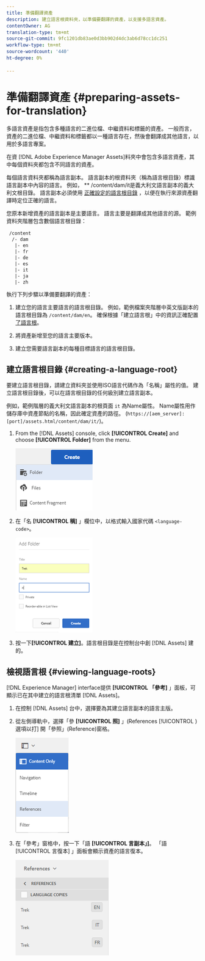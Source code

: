 ```yaml
---
title: 準備翻譯資產
description: 建立語言根資料夾，以準備要翻譯的資產，以支援多語言資產。
contentOwner: AG
translation-type: tm+mt
source-git-commit: 9fc1201db83ae0d3bb902d4dc3ab6d78cc1dc251
workflow-type: tm+mt
source-wordcount: '440'
ht-degree: 0%

---
```



# 準備翻譯資產 {#preparing-assets-for-translation}

多語言資產是指包含多種語言的二進位檔、中繼資料和標籤的資產。 一般而言，資產的二進位檔、中繼資料和標籤都以一種語言存在，然後會翻譯成其他語言，以用於多語言專案。

在資 [!DNL Adobe Experience Manager Assets]料夾中會包含多語言資產，其中每個資料夾都包含不同語言的資產。

每個語言資料夾都稱為語言副本。 語言副本的根資料夾（稱為語言根目錄）標識語言副本中內容的語言。 例如， ** /content/dam/it是義大利文語言副本的義大利文根目錄。 語言副本必須使用 [正確設定的語言根目錄](preparing-assets-for-translation.md#creating-a-language-root) ，以便在執行來源資產翻譯時定位正確的語言。

您原本新增資產的語言副本是主要語言。 語言主要是翻譯成其他語言的源。 範例資料夾階層包含數個語言根目錄：

```
 /content
  /- dam
   |- en
   |- fr
   |- de
   |- es
   |- it
   |- ja
   |- zh
```

執行下列步驟以準備要翻譯的資產：

1. 建立您的語言主要語言的語言根目錄。 例如，範例檔案夾階層中英文版副本的語言根目錄為 `/content/dam/en`。 確保根據「建立語言根」中的資訊正確配置 [了語言根](preparing-assets-for-translation.md#creating-a-language-root)。

1. 將資產新增至您的語言主要版本。
1. 建立您需要語言副本的每種目標語言的語言根目錄。

## 建立語言根目錄 {#creating-a-language-root}

要建立語言根目錄，請建立資料夾並使用ISO語言代碼作為「名稱」屬性的值。 建立語言根目錄後，可以在語言根目錄的任何級別建立語言副本。

例如，範例階層的義大利文語言副本的根頁面 `it` 為Name屬性。 Name屬性用作儲存庫中資產節點的名稱，因此確定資產的路徑。 (`https://[aem_server]:[port]/assets.html/content/dam/it/`)。

1. From the [!DNL Assets] console, click **[!UICONTROL Create]** and choose **[!UICONTROL Folder]** from the menu.

   ![建立資料夾](assets/Create-folder.png)

1. 在「名 **[!UICONTROL 稱]** 」欄位中，以格式輸入國家代碼 `<language-code>`。

   ![在資料夾中新增語言代碼](assets/Add-language-code-in-folder.png)

1. 按一下&#x200B;**[!UICONTROL 建立]**。語言根目錄是在控制台中創 [!DNL Assets] 建的。

## 檢視語言根 {#viewing-language-roots}

[!DNL Experience Manager] interface提供 **[!UICONTROL 「參考]** 」面板，可顯示已在其中建立的語言根清單 [!DNL Assets]。

1. 在控制 [!DNL Assets] 台中，選擇要為其建立語言副本的語言主版。
1. 從左側導軌中，選擇「參 **[!UICONTROL 照]** 」(References [!UICONTROL )選項以打] 開「參照」(Reference)窗格。

   ![chlimage_1-122](assets/chlimage_1-122.png)

1. 在「參考」窗格中，按一下「語 **[!UICONTROL 言副本」]**。 「語 [!UICONTROL 言復本] 」面板會顯示資產的語言復本。

   ![語言副本](assets/lang-copy2.png)
